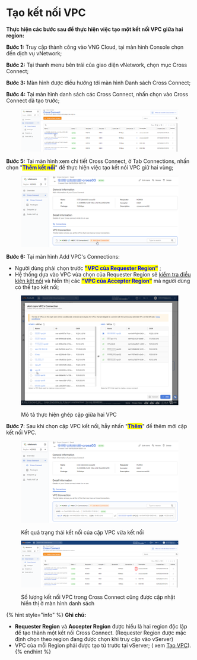 # Tạo kết nối VPC

**Thực hiện các bước sau để thực hiện việc tạo một kết nối VPC giữa hai region:**

**Bước 1:** Truy cập thành công vào VNG Cloud, tại màn hình Console chọn đến dịch vụ vNetwork;

**Bước 2:** Tại thanh menu bên trái của giao diện vNetwork, chọn mục Cross Connect;

**Bước 3:** Màn hình được điều hướng tới màn hình Danh sách Cross Connect;

**Bước 4:** Tại màn hình danh sách các Cross Connect, nhấn chọn vào Cross Connect đã tạo trước;

<figure><img src="../../.gitbook/assets/image (783).png" alt=""><figcaption></figcaption></figure>

**Bước 5:** Tại màn hình xem chi tiết Cross Connect, ở Tab Connections, nhấn chọn "<mark style="color:blue;">**Thêm kết nối**</mark>" để thực hiện việc tạo kết nói VPC giữ hai vùng;

<figure><img src="../../.gitbook/assets/image (784).png" alt=""><figcaption></figcaption></figure>

**Bước 6:** Tại màn hình Add VPC's Connections:

* Người dùng phải chọn trước <mark style="color:blue;">**"VPC của Requester Region"**</mark> ;
* Hệ thống dựa vào VPC vừa chọn của Requester Region sẽ [kiểm tra điều kiện kết nối](kiem-tra-dieu-kien-ket-noi-vpc.md) và hiển thị các <mark style="color:blue;">**"VPC của Accepter Region"**</mark> mà người dùng có thể tạo kết nối;

<figure><img src="../../.gitbook/assets/image (785).png" alt=""><figcaption><p>Mô tả thực hiện ghép cặp giữa hai VPC</p></figcaption></figure>

**Bước 7**: Sau khi chọn cặp VPC kết nối, hẫy nhấn "<mark style="color:blue;">**Thêm**</mark>" để thêm mới cặp kết nối VPC.&#x20;

<figure><img src="../../.gitbook/assets/image (786).png" alt=""><figcaption><p>Kết quả trạng thái kết nối của cặp VPC vừa kết nối</p></figcaption></figure>

<figure><img src="../../.gitbook/assets/image (787).png" alt=""><figcaption><p>Số lượng kết nối VPC trong Cross Connect cũng được cập nhật hiển thị ở màn hình danh sách</p></figcaption></figure>

{% hint style="info" %}
**Ghi chú:**

* **Requester Region** và **Accepter Region** được hiểu là hai region độc lập để tạo thành một kết nối Cross Connect. (Requester Region được mặc định chọn theo region đang được chọn khi truy cập vào vServer)
* VPC của mỗi Region phải được tạo từ trước tại vServer; ( xem [Tạo VPC](../../vserver/compute-hcm03-1a/network/virtual-private-cloud-vpc.md#virtualprivatecloud-vpc-taovpc)).
{% endhint %}

